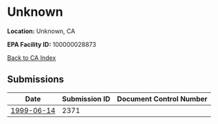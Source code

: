# Unknown

**Location:** Unknown, CA

**EPA Facility ID:** 100000028873

[Back to CA Index](../../index.md)

## Submissions

| Date | Submission ID | Document Control Number |
|------|--------------|-------------------------|
| [1999-06-14](submissions/2371.md) | 2371 |  |
